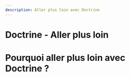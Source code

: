```yaml
---
description: Aller plus loin avec Doctrine
---
```


# Doctrine - Aller plus loin

# Pourquoi aller plus loin avec Doctrine ?



